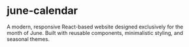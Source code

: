 # june-calendar
A modern, responsive React-based website designed exclusively for the month of June. Built with reusable components, minimalistic styling, and seasonal themes. 
